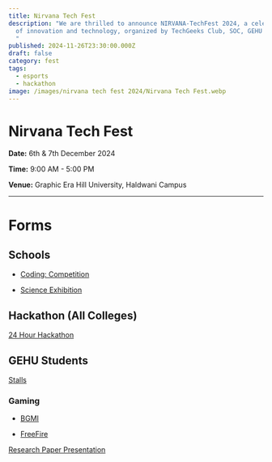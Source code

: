 ```yaml
---
title: Nirvana Tech Fest
description: "We are thrilled to announce NIRVANA-TechFest 2024, a celebration
  of innovation and technology, organized by TechGeeks Club, SOC, GEHU Haldwani.
  "
published: 2024-11-26T23:30:00.000Z
draft: false
category: fest
tags:
  - esports
  - hackathon
image: /images/nirvana tech fest 2024/Nirvana Tech Fest.webp
---
```

# Nirvana Tech Fest

**Date:** 6th & 7th December 2024

**Time:** 9:00 AM - 5:00 PM

**Venue:** Graphic Era Hill University, Haldwani Campus  

* * *

# Forms

## Schools

*   [Coding: Competition](https://forms.gle/h64jUd2BNstr6DvQ9)
    
*   [Science Exhibition](https://forms.gle/8ohpASeg4UiCT8JV7)
    

## Hackathon (All Colleges)

[24 Hour Hackathon](https://forms.gle/zLGokwSMxmmk8pV27)

## GEHU Students

[Stalls](https://forms.gle/3R469a9VdNoCeGmU8)

### Gaming

*   [BGMI](https://forms.gle/oT598Jx2kiSUoaJ86)
    
*   [FreeFire](https://forms.gle/NPdzcLS2jats1wUF8)
    

[Research Paper Presentation](https://forms.gle/hM1uYksgJ5Nyt29F8)